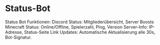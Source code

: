 # Status-Bot
Status Bot Funktionen:  Discord Status: Mitgliederübersicht, Server Boosts Minecraft Status: Online/Offline, Spielerzahl, Ping, Version Server-Info: IP-Adresse, Status-Seite Link Updates: Automatische Aktualisierung alle 30s, Bot-Signatur.
